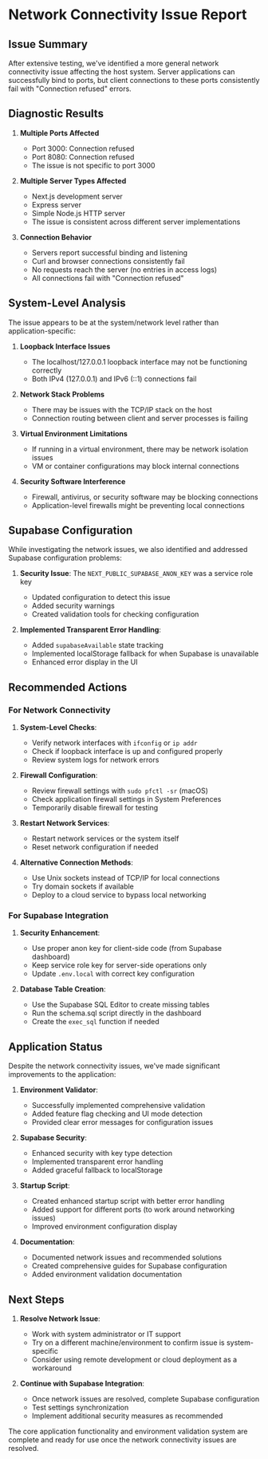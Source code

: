 # Network Connectivity Issue Report

## Issue Summary

After extensive testing, we've identified a more general network connectivity issue affecting the host system. Server applications can successfully bind to ports, but client connections to these ports consistently fail with "Connection refused" errors.

## Diagnostic Results

1. **Multiple Ports Affected**
   - Port 3000: Connection refused
   - Port 8080: Connection refused
   - The issue is not specific to port 3000

2. **Multiple Server Types Affected**
   - Next.js development server
   - Express server
   - Simple Node.js HTTP server
   - The issue is consistent across different server implementations

3. **Connection Behavior**
   - Servers report successful binding and listening
   - Curl and browser connections consistently fail
   - No requests reach the server (no entries in access logs)
   - All connections fail with "Connection refused"

## System-Level Analysis

The issue appears to be at the system/network level rather than application-specific:

1. **Loopback Interface Issues**
   - The localhost/127.0.0.1 loopback interface may not be functioning correctly
   - Both IPv4 (127.0.0.1) and IPv6 (::1) connections fail

2. **Network Stack Problems**
   - There may be issues with the TCP/IP stack on the host
   - Connection routing between client and server processes is failing

3. **Virtual Environment Limitations**
   - If running in a virtual environment, there may be network isolation issues
   - VM or container configurations may block internal connections

4. **Security Software Interference**
   - Firewall, antivirus, or security software may be blocking connections
   - Application-level firewalls might be preventing local connections

## Supabase Configuration

While investigating the network issues, we also identified and addressed Supabase configuration problems:

1. **Security Issue**: The `NEXT_PUBLIC_SUPABASE_ANON_KEY` was a service role key
   - Updated configuration to detect this issue
   - Added security warnings
   - Created validation tools for checking configuration

2. **Implemented Transparent Error Handling**:
   - Added `supabaseAvailable` state tracking
   - Implemented localStorage fallback for when Supabase is unavailable
   - Enhanced error display in the UI

## Recommended Actions

### For Network Connectivity

1. **System-Level Checks**:
   - Verify network interfaces with `ifconfig` or `ip addr`
   - Check if loopback interface is up and configured properly
   - Review system logs for network errors

2. **Firewall Configuration**:
   - Review firewall settings with `sudo pfctl -sr` (macOS)
   - Check application firewall settings in System Preferences
   - Temporarily disable firewall for testing

3. **Restart Network Services**:
   - Restart network services or the system itself
   - Reset network configuration if needed

4. **Alternative Connection Methods**:
   - Use Unix sockets instead of TCP/IP for local connections
   - Try domain sockets if available
   - Deploy to a cloud service to bypass local networking

### For Supabase Integration

1. **Security Enhancement**:
   - Use proper anon key for client-side code (from Supabase dashboard)
   - Keep service role key for server-side operations only
   - Update `.env.local` with correct key configuration

2. **Database Table Creation**:
   - Use the Supabase SQL Editor to create missing tables
   - Run the schema.sql script directly in the dashboard
   - Create the `exec_sql` function if needed

## Application Status

Despite the network connectivity issues, we've made significant improvements to the application:

1. **Environment Validator**:
   - Successfully implemented comprehensive validation
   - Added feature flag checking and UI mode detection
   - Provided clear error messages for configuration issues

2. **Supabase Security**:
   - Enhanced security with key type detection
   - Implemented transparent error handling
   - Added graceful fallback to localStorage

3. **Startup Script**:
   - Created enhanced startup script with better error handling
   - Added support for different ports (to work around networking issues)
   - Improved environment configuration display

4. **Documentation**:
   - Documented network issues and recommended solutions
   - Created comprehensive guides for Supabase configuration
   - Added environment validation documentation

## Next Steps

1. **Resolve Network Issue**:
   - Work with system administrator or IT support
   - Try on a different machine/environment to confirm issue is system-specific
   - Consider using remote development or cloud deployment as a workaround

2. **Continue with Supabase Integration**:
   - Once network issues are resolved, complete Supabase configuration
   - Test settings synchronization
   - Implement additional security measures as recommended

The core application functionality and environment validation system are complete and ready for use once the network connectivity issues are resolved.